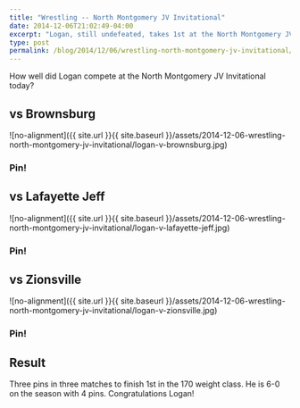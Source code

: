 ```yaml
---
title: "Wrestling -- North Montgomery JV Invitational"
date: 2014-12-06T21:02:49-04:00
excerpt: "Logan, still undefeated, takes 1st at the North Montgomery JV Invitational in the 170 weight class."
type: post
permalink: /blog/2014/12/06/wrestling-north-montgomery-jv-invitational/
---
```

How well did Logan compete at the North Montgomery JV Invitational today?

## vs Brownsburg

![no-alignment]({{ site.url }}{{ site.baseurl }}/assets/2014-12-06-wrestling-north-montgomery-jv-invitational/logan-v-brownsburg.jpg)

### Pin!

## vs Lafayette Jeff

![no-alignment]({{ site.url }}{{ site.baseurl }}/assets/2014-12-06-wrestling-north-montgomery-jv-invitational/logan-v-lafayette-jeff.jpg)

### Pin!

## vs Zionsville

![no-alignment]({{ site.url }}{{ site.baseurl }}/assets/2014-12-06-wrestling-north-montgomery-jv-invitational/logan-v-zionsville.jpg)

### Pin!

## Result

Three pins in three matches to finish 1st in the 170 weight class. He is 6-0 on the season with 4 pins. Congratulations Logan!
